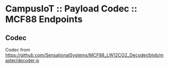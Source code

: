# CampusIoT :: Payload Codec :: MCF88 Endpoints
## Codec

Codec from https://github.com/SensationalSystems/MCF88_LW12CO2_Decoder/blob/master/decoder.js
